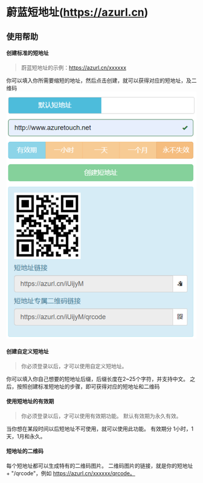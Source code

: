 # 蔚蓝短地址(https://azurl.cn)

## 使用帮助

#### 创建标准的短地址

> 蔚蓝短地址的示例：https://azurl.cn/xxxxxx

你可以填入你所需要缩短的地址，然后点击创建，就可以获得对应的短地址，及二维码
![蔚蓝短地址](../images/azurl/create.png)

#### 创建自定义短地址

> 你必须登录以后，才可以使用自定义短地址。

你可以填入你自己想要的短地址后缀，后缀长度在2~25个字符，并支持中文。
之后，按照创建标准短地址的步骤，即可获得对应的短地址和二维码

#### 使用短地址的有效期

> 你必须登录以后，才可以使用有效期功能。
> 默认有效期为永久有效。

当你想在某段时间以后短地址不可使用，就可以使用此功能。
有效期分 1小时，1天，1月和永久。

#### 短地址的二维码

每个短地址都可以生成特有的二维码图片。
二维码图片的链接，就是你的短地址 + "/qrcode"，例如 https://azurl.cn/xxxxxx/qrcode。

